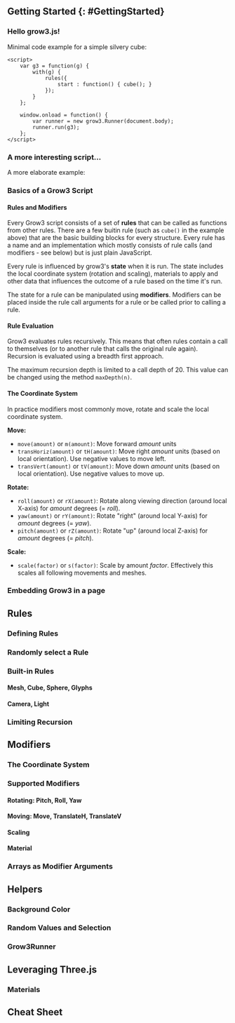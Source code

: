 ## Getting Started {: #GettingStarted}

### Hello grow3.js!

Minimal code example for a simple silvery cube:

    <script>
        var g3 = function(g) {
            with(g) {
                rules({
                    start : function() { cube(); }
                });
            }
        };

        window.onload = function() {
            var runner = new grow3.Runner(document.body);
            runner.run(g3);
        };
    </script>

### A more interesting script...

A more elaborate example:



### Basics of a Grow3 Script

#### Rules and Modifiers

Every Grow3 script consists of a set of **rules** that can be called as functions from other rules. There are a few buitin rule
(such as `cube()` in the example above) that are the basic building blocks for every structure. Every rule has a name and
an implementation which mostly consists of rule calls (and modifiers - see below) but is just plain JavaScript.

Every rule is influenced by grow3's **state** when it is run. The state includes the local coordinate system (rotation and scaling),
materials to apply and other data that influences the outcome of a rule based on the time it's run.


The state for a rule can be manipulated using **modifiers**. Modifiers can be placed inside the rule call arguments for a rule or be
called prior to calling a rule.

#### Rule Evaluation

Grow3 evaluates rules recursively. This means that often rules contain a call to themselves (or to another rule that calls
the original rule again). Recursion is evaluated using a breadth first approach.

The maximum recursion depth is limited to a call depth of 20. This value can be changed using the method `maxDepth(n)`.


#### The Coordinate System

In practice modifiers most commonly move, rotate and scale the local coordinate system.

**Move:**

* `move(amount)` or `m(amount)`: Move forward *amount* units
* `transHoriz(amount)` or `tH(amount)`: Move right *amount* units (based on local orientation). Use negative values to move left.
* `transVert(amount)` or `tV(amount)`: Move down *amount* units (based on local orientation). Use negative values to move up.

**Rotate:**

* `roll(amount)` or `rX(amount)`: Rotate along viewing direction (around local X-axis) for *amount* degrees (= *roll*).
* `yaw(amount)` or `rY(amount)`: Rotate "right" (around local Y-axis) for *amount* degrees (= *yaw*).
* `pitch(amount)` or `rZ(amount)`: Rotate "up" (around local Z-axis) for *amount* degrees (= *pitch*).

**Scale:**

* `scale(factor)` or `s(factor)`: Scale by amount *factor*. Effectively this scales all following movements and meshes.

### Embedding Grow3 in a page



## Rules

### Defining Rules

### Randomly select a Rule

### Built-in Rules
#### Mesh, Cube, Sphere, Glyphs
#### Camera, Light

### Limiting Recursion



## Modifiers

### The Coordinate System

### Supported Modifiers
#### Rotating: Pitch, Roll, Yaw
#### Moving: Move, TranslateH, TranslateV
#### Scaling
#### Material

### Arrays as Modifier Arguments



## Helpers

### Background Color

### Random Values and Selection

### Grow3Runner



## Leveraging Three.js

### Materials



## Cheat Sheet
